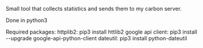 Small tool that collects statistics and sends them to my carbon server.

Done in python3

Required packages:
httplib2: pip3 install httlib2
google api client: pip3 install --upgrade google-api-python-client
dateutil: pip3 install python-dateutil